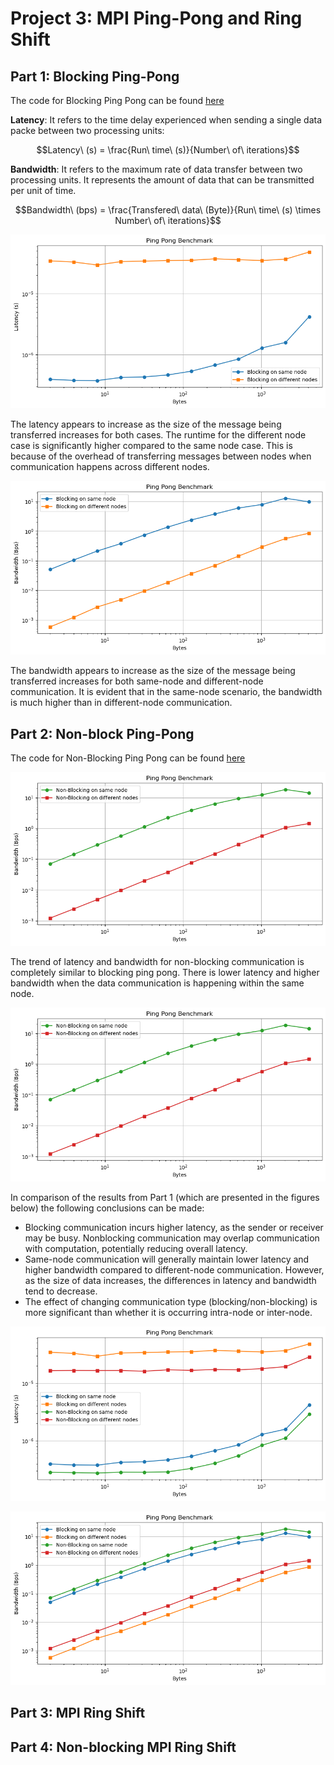 # Project 3: MPI Ping-Pong and Ring Shift

## Part 1: Blocking Ping-Pong

The code for Blocking Ping Pong can be found [here](./PingPong.cpp)

**Latency**: It refers to the time delay experienced when sending a single data packe between two processing units:

$$Latency\ (s) = \frac{Run\ time\ (s)}{Number\ of\ iterations}$$
 
**Bandwidth**: It refers to the maximum rate of data transfer between two processing units. It represents the amount of data that can be transmitted per unit of time.

$$Bandwidth\ (bps) = \frac{Transfered\ data\ (Byte)}{Run\ time\ (s) \times Number\ of\ iterations}$$

![P1-lat](./Visualization/P1-lat.png)

The latency appears to increase as the size of the message being transferred increases for both cases. The runtime for the different node case is significantly higher compared to the same node case. This is because of the overhead of transferring messages between nodes when communication happens across different nodes.

![P1-Ban](./Visualization/P1-Ban.png)

The bandwidth appears to increase as the size of the message being transferred increases for both same-node and different-node communication. It is evident that in the same-node scenario, the bandwidth is much higher than in different-node communication.

## Part 2: Non-block Ping-Pong

The code for Non-Blocking Ping Pong can be found [here](./NonBlockPingPong.cpp)

![P2-lat](./Visualization/P2-Lat.png)

The trend of latency and bandwidth for non-blocking communication is completely similar to blocking ping pong. There is lower latency and higher bandwidth when the data communication is happening within the same node.

![P2-Ban](./Visualization/P2-Ban.png)

In comparison of the results from Part 1 (which are presented in the figures below) the following conclusions can be made:

- Blocking communication incurs higher latency, as the sender or receiver may be busy. Nonblocking communication may overlap communication with computation, potentially reducing overall latency.
- Same-node communication will generally maintain lower latency and higher bandwidth compared to different-node communication. However, as the size of data increases, the differences in latency and bandwidth tend to decrease.
- The effect of changing communication type (blocking/non-blocking) is more significant than whether it is occurring intra-node or inter-node. 




![P2-comparison-Latency](./Visualization/P2-Compare.png)

![P2-comparison-Bandwidth](./Visualization/P2-Compare2.png)

## Part 3: MPI Ring Shift


## Part 4: Non-blocking MPI Ring Shift

